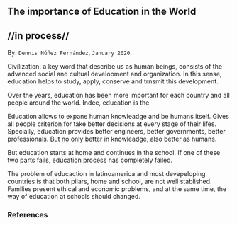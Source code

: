 
## The importance of Education in the World ##
## //in process// ##

By: ```Dennis Núñez Fernández```, ```January 2020```.


Civilization, a key word that describe us as human beings, consists of the advanced social and cultual development and organization. In this sense, education helps to study, apply, conserve and trnsmit this development.

Over the years, education has been more important for each country and all people around the world. Indee, education is the 

Education allows to expane human knowleadge and be humans itself. Gives all people criterion for take better decisions at every stage of their lifes. Specially, education provides better engineers, better governments, better professionals. But no only better in knowleadge, also better as humans.

But education starts at home and continues in the school. If one of these two parts fails, education process has completely failed.

The problem of educaction in latinoamerica and most devepeloping countries is that both pilars, home and school, are not well stablished. Families present ethical and economic problems, and at the same time, the way of education at schools should changed.


<!--

La educación es muy importante para cada país y para todas las personas del mundo.

Permite exanar el conocimiento humano y ser los propios humanos. Da a todas las personas un criterio para tomar mejores decisiones en cada etapa de la vida. Especial, proporciona mejores ingenieros, mejores gobiernos, mejores profesionales. Pero no sólo mejor en conocimiento, también mejor como humanos.

-->

### References ###


<!--

[1] ...

[2] ...

[3] ...

[4] ...

-->



